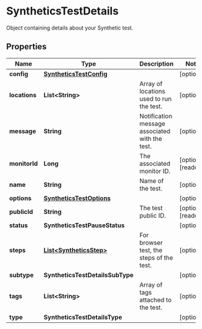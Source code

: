 

# SyntheticsTestDetails

Object containing details about your Synthetic test.

## Properties

Name | Type | Description | Notes
------------ | ------------- | ------------- | -------------
**config** | [**SyntheticsTestConfig**](SyntheticsTestConfig.md) |  |  [optional]
**locations** | **List&lt;String&gt;** | Array of locations used to run the test. |  [optional]
**message** | **String** | Notification message associated with the test. |  [optional]
**monitorId** | **Long** | The associated monitor ID. |  [optional] [readonly]
**name** | **String** | Name of the test. |  [optional]
**options** | [**SyntheticsTestOptions**](SyntheticsTestOptions.md) |  |  [optional]
**publicId** | **String** | The test public ID. |  [optional] [readonly]
**status** | **SyntheticsTestPauseStatus** |  |  [optional]
**steps** | [**List&lt;SyntheticsStep&gt;**](SyntheticsStep.md) | For browser test, the steps of the test. |  [optional]
**subtype** | **SyntheticsTestDetailsSubType** |  |  [optional]
**tags** | **List&lt;String&gt;** | Array of tags attached to the test. |  [optional]
**type** | **SyntheticsTestDetailsType** |  |  [optional]



